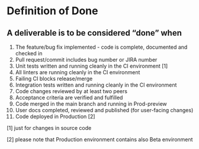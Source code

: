 # Definition of Done

## A deliverable is to be considered “done” when

1. The feature/bug fix implemented - code is complete, documented and checked in
1. Pull request/commit includes bug number or JIRA number
1. Unit tests written and running cleanly in the CI environment [1]
1. All linters are running cleanly in the CI environment
1. Failing CI blocks release/merge
1. Integration tests written and running cleanly in the CI environment
1. Code changes reviewed by at least two peers
1. Acceptance criteria are verified and fulfilled
1. Code merged in the main branch and running in Prod-preview
1. User docs completed, reviewed and published (for user-facing changes)
1. Code deployed in Production [2]

[1] just for changes in source code

[2] please note that Production environment contains also Beta environment
